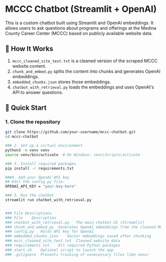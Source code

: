 # MCCC Chatbot (Streamlit + OpenAI)

This is a custom chatbot built using Streamlit and OpenAI embeddings. It allows users to ask questions about programs and offerings at the Medina County Career Center (MCCC) based on publicly available website data.

## 🔧 How It Works

1. `mccc_cleaned_site_text.txt` is a cleaned version of the scraped MCCC website content.
2. `chunk_and_embed.py` splits the content into chunks and generates OpenAI embeddings.
3. `embedded_chunks.json` stores those embeddings.
4. `chatbot_with_retrieval.py` loads the embeddings and uses OpenAI's API to answer questions.

## 🚀 Quick Start

### 1. Clone the repository

```bash
git clone https://github.com/your-username/mccc-chatbot.git
cd mccc-chatbot

### 2. Set up a virtual environment
python3 -m venv venv
source venv/bin/activate  # On Windows: venv\Scripts\activate

### 3. Install required packages
pip install -r requirements.txt

###4. Add your OpenAI API key
## Edit the config.py file:
OPENAI_API_KEY = "your-key-here"

### 5. Run the chatbot
streamlit run chatbot_with_retrieval.py


### File Descriptions
### File	Description
### chatbot_with_retrieval.py	The main chatbot UI (Streamlit)
### chunk_and_embed.py	Generates OpenAI embeddings from the cleaned MCCC text
### config.py	Holds API key for OpenAI
### embedded_chunks.json	Vector embeddings saved after chunking
### mccc_cleaned_site_text.txt	Cleaned website data
### requirements.txt	All required Python packages
### start.sh	Optional script to launch the app
### .gitignore	Prevents tracking of unnecessary files like venv/
